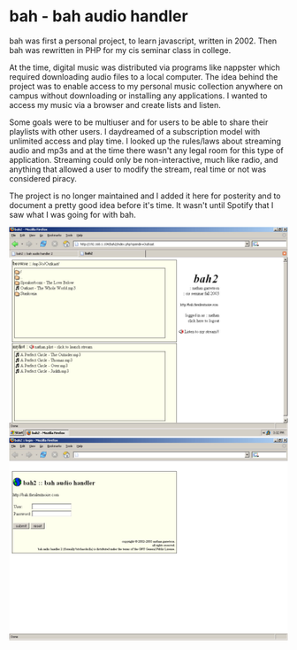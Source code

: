 # bah - bah audio handler

bah was first a personal project, to learn javascript, written in 2002. Then bah was rewritten in PHP for my cis seminar class in college.

At the time, digital music was distributed via programs like nappster which required downloading audio files to a local computer.
The idea behind the project was to enable access to my personal music collection anywhere on campus without downloading or installing any applications. I wanted to access my music via a browser and create lists and listen.

Some goals were to be multiuser and for users to be able to share their playlists with other users. I daydreamed of a subscription model with unlimited access and play time. I looked up the rules/laws about streaming audio and mp3s and at the time there wasn't any legal room for this type of application. Streaming could only be non-interactive, much like radio, and anything that allowed a user to modify the stream, real time or not was considered piracy.

The project is no longer maintained and I added it here for posterity and to document a pretty good idea before it's time. It wasn't until Spotify that I saw what I was going for with bah.

![bah main](https://raw.githubusercontent.com/tmert1012/bah-audio-handler/master/screenshots/bah2%20screenshot%201%20.jpg)
![bah login](https://raw.githubusercontent.com/tmert1012/bah-audio-handler/master/screenshots/bah2.1.1%20screenshot%201.jpg)

 
